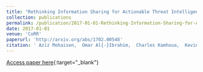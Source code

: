 ```yaml
---
title: "Rethinking Information Sharing for Actionable Threat Intelligence"
collection: publications
permalink: /publication/2017-01-01-Rethinking-Information-Sharing-for-Actionable-Threat-Intelligence
date: 2017-01-01
venue: 'CoRR'
paperurl: 'http://arxiv.org/abs/1702.00548'
citation: ' Aziz Mohaisen,  Omar Al{-}Ibrahim,  Charles Kamhoua,  Kevin Kwiat,  Laurent Njilla, &quot;Rethinking Information Sharing for Actionable Threat Intelligence.&quot; CoRR, 2017.'
---
```

[Access paper here](http://arxiv.org/abs/1702.00548){:target="_blank"}
